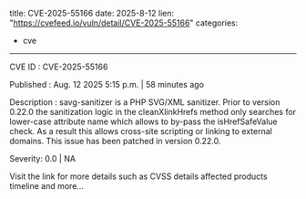  
title: CVE-2025-55166
date: 2025-8-12
lien: "https://cvefeed.io/vuln/detail/CVE-2025-55166"
categories:
  - cve
---

CVE ID : CVE-2025-55166

Published :  Aug. 12
2025
5:15 p.m. | 58 minutes ago

Description : savg-sanitizer is a PHP SVG/XML sanitizer. Prior to version 0.22.0
the sanitization logic in the cleanXlinkHrefs method only searches for lower-case attribute name
which allows to by-pass the isHrefSafeValue check. As a result this allows cross-site scripting or linking to external domains. This issue has been patched in version 0.22.0.

Severity: 0.0 | NA

Visit the link for more details
such as CVSS details
affected products
timeline
and more...
